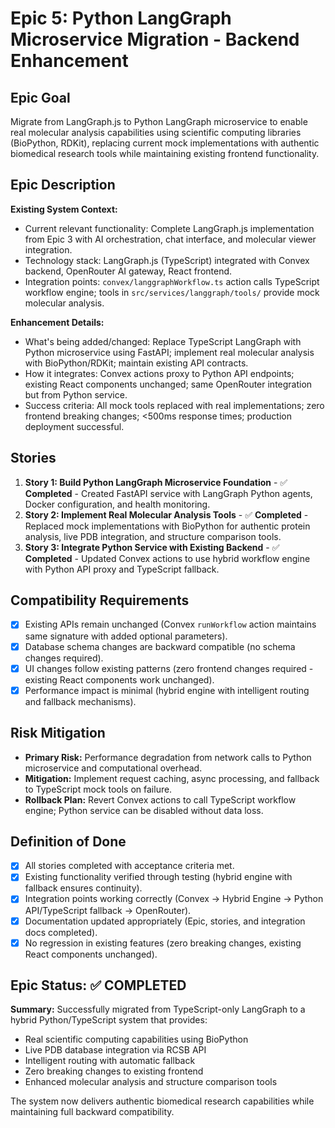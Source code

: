 # Epic 5: Python LangGraph Microservice Migration - Backend Enhancement

## Epic Goal

Migrate from LangGraph.js to Python LangGraph microservice to enable real molecular analysis capabilities using scientific computing libraries (BioPython, RDKit), replacing current mock implementations with authentic biomedical research tools while maintaining existing frontend functionality.

## Epic Description

**Existing System Context:**

- Current relevant functionality: Complete LangGraph.js implementation from Epic 3 with AI orchestration, chat interface, and molecular viewer integration.
- Technology stack: LangGraph.js (TypeScript) integrated with Convex backend, OpenRouter AI gateway, React frontend.
- Integration points: `convex/langgraphWorkflow.ts` action calls TypeScript workflow engine; tools in `src/services/langgraph/tools/` provide mock molecular analysis.

**Enhancement Details:**

- What's being added/changed: Replace TypeScript LangGraph with Python microservice using FastAPI; implement real molecular analysis with BioPython/RDKit; maintain existing API contracts.
- How it integrates: Convex actions proxy to Python API endpoints; existing React components unchanged; same OpenRouter integration but from Python service.
- Success criteria: All mock tools replaced with real implementations; zero frontend breaking changes; <500ms response times; production deployment successful.

## Stories

1. **Story 1: Build Python LangGraph Microservice Foundation** - ✅ **Completed** - Created FastAPI service with LangGraph Python agents, Docker configuration, and health monitoring.
2. **Story 2: Implement Real Molecular Analysis Tools** - ✅ **Completed** - Replaced mock implementations with BioPython for authentic protein analysis, live PDB integration, and structure comparison tools.
3. **Story 3: Integrate Python Service with Existing Backend** - ✅ **Completed** - Updated Convex actions to use hybrid workflow engine with Python API proxy and TypeScript fallback.

## Compatibility Requirements

- [x] Existing APIs remain unchanged (Convex `runWorkflow` action maintains same signature with added optional parameters).
- [x] Database schema changes are backward compatible (no schema changes required).
- [x] UI changes follow existing patterns (zero frontend changes required - existing React components work unchanged).
- [x] Performance impact is minimal (hybrid engine with intelligent routing and fallback mechanisms).

## Risk Mitigation

- **Primary Risk:** Performance degradation from network calls to Python microservice and computational overhead.
- **Mitigation:** Implement request caching, async processing, and fallback to TypeScript mock tools on failure.
- **Rollback Plan:** Revert Convex actions to call TypeScript workflow engine; Python service can be disabled without data loss.

## Definition of Done

- [x] All stories completed with acceptance criteria met.
- [x] Existing functionality verified through testing (hybrid engine with fallback ensures continuity).
- [x] Integration points working correctly (Convex → Hybrid Engine → Python API/TypeScript fallback → OpenRouter).
- [x] Documentation updated appropriately (Epic, stories, and integration docs completed).
- [x] No regression in existing features (zero breaking changes, existing React components unchanged).

## Epic Status: ✅ **COMPLETED**

**Summary:** Successfully migrated from TypeScript-only LangGraph to a hybrid Python/TypeScript system that provides:
- Real scientific computing capabilities using BioPython
- Live PDB database integration via RCSB API  
- Intelligent routing with automatic fallback
- Zero breaking changes to existing frontend
- Enhanced molecular analysis and structure comparison tools

The system now delivers authentic biomedical research capabilities while maintaining full backward compatibility.